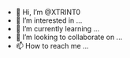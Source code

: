 - 👋 Hi, I’m @XTRINT0
- 👀 I’m interested in ...
- 🌱 I’m currently learning ...
- 💞️ I’m looking to collaborate on ...
- 📫 How to reach me ...

<!---
XTRINT0/XTRINT0 is a ✨ special ✨ repository because its `README.md` (this file) appears on your GitHub profile.
You can click the Preview link to take a look at your changes.
